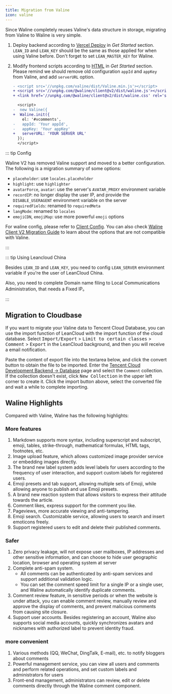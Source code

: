 ```yaml
---
title: Migration from Valine
icon: valine
---
```


Since Waline completely reuses Valine's data structure in storage, migrating from Valine to Waline is very simple.

1. Deploy backend according to [Vercel Deploy](../guide/get-started/README.md#deploy-to-vercel-server) in _Get Started_ section. `LEAN_ID` and `LEAN_KEY` should be the same as those applied for when using Valine before. Don't forget to set `LEAN_MASTER_KEY` for Waline.
1. Modify frontend scripts according to [HTML](../guide/get-started/README.md#importing-in-html-client) in _Get Started_ section. Please remind we should remove old configuration `appId` and `appKey` from Valine, and add `serverURL` option.

   ```diff
   - <script src='//unpkg.com/valine/dist/Valine.min.js'></script>
   + <script src='//unpkg.com/@waline/client@v2/dist/waline.js'></script>
   + <link href='//unpkg.com/@waline/client@v2/dist/waline.css' rel='stylesheet' />

     <script>
   -  new Valine({
   +  Waline.init({
       el: '#vcomments',
   -   appId: 'Your appId',
   -   appKey: 'Your appKey'
   +   serverURL: 'YOUR SERVER URL'
     });
     </script>
   ```

::: tip Config

Waline V2 has removed Valine support and moved to a better configuration. The following is a migration summary of some options:

- `placeholder`: use `locales.placeholder`
- `highlight`: use `highlighter`
- `avatarForce`, `avatar`: use the server's `AVATAR_PROXY` environment variable
- `recordIP`: no longer display the user IP, and provide the `DISABLE_USERAGENT` environment variable on the server
- `requiredFields`: renamed to `requiredMeta`
- `langMode`: renamed to `locales`
- `emojiCDN`, `emojiMap`: use more powerful `emoji` options

For waline config, please refer to [Client Config](../reference/client/api.md). You can also check [Waline Client V2 Migration Guide](./client.md) to learn about the options that are not compatible with Valine.

:::

::: tip Using Leancloud China

Besides `LEAN_ID` and `LEAN_KEY`, you need to config `LEAN_SERVER` environment variable if you're the user of LeanCloud China.

Also, you need to complete Domain name filing to Local Communications Administration, that needs a Fixed IP。

:::

## Migration to Cloudbase

If you want to migrate your Valine data to Tencent Cloud Database, you can use the import function of LeanCloud with the import function of the cloud database. Select <kbd>Import/Export</kbd> > <kbd>Limit to certain classes</kbd> > <kbd>Comment</kbd> > <kbd>Export</kbd> in the LeanCloud background, and then you will receive a email notification.

Paste the content of export file into the textarea below, and click the convert button to obtain the file to be imported. Enter the [Tencent Cloud Development Backend → Database](https://console.cloud.tencent.com/tcb/db/index) page and select the `Comment` collection. If the collection doesn't exist, click <kbd>New Collection</kbd> in the upper left corner to create it. Click the import button above, select the converted file and wait a while to complete importing.

<MigrationTool />

## Waline Highlights

Compared with Valine, Waline has the following highlights:

### More features

1. Markdown supports more syntax, including superscript and subscript, emoji, tables, strike-through, mathematical formulas, HTML tags, footnotes, etc.
1. Image upload feature, which allows customized image provider service or embedding images directly.
1. The brand new label system adds level labels for users according to the frequency of user interaction, and support custom labels for registered users.
1. Emoji presets and tab support, allowing multiple sets of Emoji, while allowing anyone to publish and use Emoji presets.
1. A brand new reaction system that allows visitors to express their attitude towards the article.
1. Comment likes, express support for the comment you like.
1. Pageviews, more accurate viewing and anti-tampering.
1. Emoji search. Customizable service, allowing users to search and insert emoticons freely.
1. Support registered users to edit and delete their published comments.

### Safer

1. Zero privacy leakage, will not expose user mailboxes, IP addresses and other sensitive information, and can choose to hide user geographic location, browser and operating system at server
1. Complete anti-spam system.
   - All comments can be authenticated by anti-spam services and support additional validation logic.
   - You can set the comment speed limit for a single IP or a single user, and Waline automatically identify duplicate comments.
1. Comment review feature, in sensitive periods or when the website is under attack, you can enable comment review, manually review and approve the display of comments, and prevent malicious comments from causing site closure.
1. Support user accounts. Besides registering an account, Waline also supports social media accounts, quickly synchronizes avatars and nicknames with authorized label to prevent identity fraud.

### more convenient

1. Various methods (QQ, WeChat, DingTalk, E-mail), etc. to notify bloggers about comments
1. Powerful management service, you can view all users and comments and perform related operations, and set custom labels and administrators for users
1. Front-end management, administrators can review, edit or delete comments directly through the Waline comment component.

<script setup lang="ts">
import MigrationTool from '@MigrationTool';
</script>
